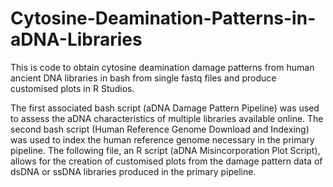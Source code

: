 # Cytosine-Deamination-Patterns-in-aDNA-Libraries

This is code to obtain cytosine deamination damage patterns from human ancient DNA libraries in bash from single fastq files and produce customised plots in R Studios.

The first associated bash script (aDNA Damage Pattern Pipeline) was used to assess the aDNA characteristics of multiple libraries available online. The second bash script (Human Reference Genome Download and Indexing) was used to index the human reference genome necessary in the primary pipeline. The following file, an R script (aDNA Misincorporation Plot Script), allows for the creation of customised plots from the damage pattern data of dsDNA or ssDNA libraries produced in the primary pipeline.
